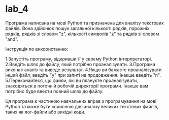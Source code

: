# lab_4
Програма написана на мові Python та призначена для аналізу текстових файлів. 
Вона здійснює пошук загальної кількості рядків, порожніх рядків, рядків зі словом "z", кількості символів "z" та рядків зі словом "and".

Інструкція по використанню:

1.Запустіть програму, відкривши її у своєму Python інтерпретаторі.
2.Введіть шлях до файлу, який потрібно проаналізувати.
3.Програма виконає аналіз та виведе результат.
4.Якщо ви бажаєте проаналізувати інший файл, введіть "y" при запиті на продовження. Інакше введіть "n".
5.Переконайтеся, що файли, які ви плануєте проаналізувати, знаходяться в поточній робочій директорії програми.
Інакше вам потрібно буде ввести повний шлях до файлу.

Ця програма є частиною навчальних вправ з програмування на мові Python та може бути корисною для аналізу великих текстових файлів, таких як лог-файли або вихідні коди.
